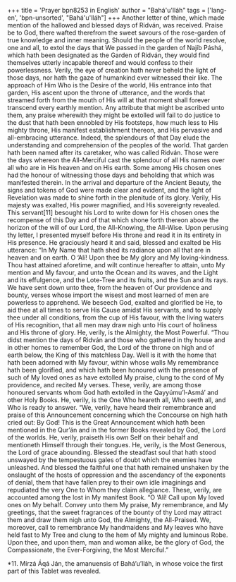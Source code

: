 +++
title = 'Prayer bpn8253 in English'
author = "Bahá'u'lláh"
tags = ['lang-en', 'bpn-unsorted', "Bahá'u'lláh"]
+++
Another letter of thine, which made mention of the hallowed and blessed days of Ridván, was received. Praise be to God, there wafted therefrom the sweet savours of the rose-garden of true knowledge and inner meaning. Should the people of the world resolve, one and all, to extol the days that We passed in the garden of Najíb Páshá, which hath been designated as the Garden of Ridván, they would find themselves utterly incapable thereof and would confess to their powerlessness.
Verily, the eye of creation hath never beheld the light of those days, nor hath the gaze of humankind ever witnessed their like. The approach of Him Who is the Desire of the world, His entrance into that garden, His ascent upon the throne of utterance, and the words that streamed forth from the mouth of His will at that moment shall forever transcend every earthly mention. Any attribute that might be ascribed unto them, any praise wherewith they might be extolled will fail to do justice to the dust that hath been ennobled by His footsteps, how much less to His mighty throne, His manifest establishment thereon, and His pervasive and all-embracing utterance. Indeed, the splendours of that Day elude the understanding and comprehension of the peoples of the world.
That garden hath been named after its caretaker, who was called Ridván. Those were the days whereon the All-Merciful cast the splendour of all His names over all who are in His heaven and on His earth. Some among His chosen ones had the honour of witnessing those days and beholding that which was manifested therein. In the arrival and departure of the Ancient Beauty, the signs and tokens of God were made clear and evident, and the light of Revelation was made to shine forth in the plenitude of its glory. Verily, His majesty was exalted, His power magnified, and His sovereignty revealed.
This servant[11] besought his Lord to write down for His chosen ones the recompense of this Day and of that which shone forth thereon above the horizon of the will of our Lord, the All-Knowing, the All-Wise. Upon perusing thy letter, I presented myself before His throne and read it in its entirety in His presence. He graciously heard it and said, blessed and exalted be His utterance: “In My Name that hath shed its radiance upon all that are in heaven and on earth. O ‘Alí! Upon thee be My glory and My loving-kindness. Thou hast attained aforetime, and wilt continue hereafter to attain, unto My mention and My favour, and unto the Ocean and its waves, and the Light and its effulgence, and the Lote-Tree and its fruits, and the Sun and its rays. We have sent down unto thee, from the heaven of Our providence and bounty, verses whose import the wisest and most learned of men are powerless to apprehend. We beseech God, exalted and glorified be He, to aid thee at all times to serve His Cause amidst His servants, and to supply thee under all conditions, from the cup of His favour, with the living waters of His recognition, that all men may draw nigh unto His court of holiness and His throne of glory. He, verily, is the Almighty, the Most Powerful.
“Thou didst mention the days of Ridván and those who gathered in thy house and in other homes to remember God, the Lord of the throne on high and of earth below, the King of this matchless Day. Well is it with the home that hath been adorned with My favour, within whose walls My remembrance hath been glorified, and which hath been honoured with the presence of such of My loved ones as have extolled My praise, clung to the cord of My providence, and recited My verses. These, verily, are among those honoured servants whom God hath extolled in the Qayyúmu’l-Asmá’ and other Holy Books. He, verily, is the One Who heareth all, Who seeth all, and Who is ready to answer.
“We, verily, have heard their remembrance and praise of this Announcement concerning which the Concourse on high hath cried out: By God! This is the Great Announcement which hath been mentioned in the Qur’án and in the former Books revealed by God, the Lord of the worlds. He, verily, praiseth His own Self on their behalf and mentioneth Himself through their tongues. He, verily, is the Most Generous, the Lord of grace abounding. Blessed the steadfast soul that hath stood unswayed by the tempestuous gales of doubt which the enemies have unleashed. And blessed the faithful one that hath remained unshaken by the onslaught of the hosts of oppression and the ascendancy of the exponents of denial, them that have fallen prey to their own idle imaginings and repudiated the very One to Whom they claim allegiance. These, verily, are accounted among the lost in My manifest Book.
“O ‘Alí! Call upon My loved ones on My behalf. Convey unto them My praise, My remembrance, and My greetings, that the sweet fragrances of the bounty of thy Lord may attract them and draw them nigh unto God, the Almighty, the All-Praised. We, moreover, call to remembrance My handmaidens and My leaves who have held fast to My Tree and clung to the hem of My mighty and luminous Robe. Upon thee, and upon them, man and woman alike, be the glory of God, the Compassionate, the Ever-Forgiving, the Most Merciful.”

*11. Mírzá Áqá Ján, the amanuensis of Bahá’u’lláh, in whose voice the first part of this Tablet was revealed.
